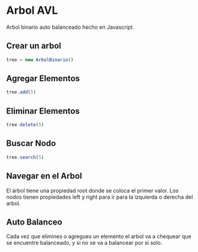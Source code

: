 # Arbol AVL


Arbol binario auto balanceado hecho en Javascript.

## Crear un arbol

```javascript
tree = new ArbolBinario()
```

## Agregar Elementos

```javascript
tree.add(5)
```

## Eliminar Elementos

```javascript
tree.delete(5)
```


## Buscar Nodo

```javascript
tree.search(5)
```


## Navegar en el Arbol

El árbol tiene una propiedad root donde se coloca el primer valor. Los nodos tienen propiedades left y right para ir para la izquierda o derecha del arbol.


## Auto Balanceo

Cada vez que elimines o agregues un elemento el arbol va a chequear que se encuentre balanceado, y si no se va a balancear por si solo.

